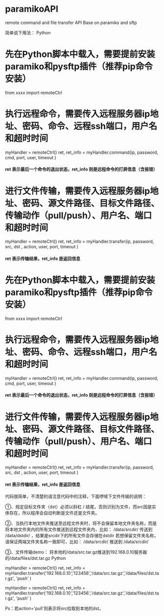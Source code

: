# paramikoAPI
remote command and file transfer API Base on paramiko and sftp

简单说下用法：
Python

# 先在Python脚本中载入，需要提前安装paramiko和pysftp插件（推荐pip命令安装）
from xxxx import remoteCtrl

# 执行远程命令，需要传入远程服务器ip地址、密码、命令、远程ssh端口，用户名和超时时间
myHandler = remoteCtrl()
ret, ret_info = myHandler.command(ip, password, cmd, port, user, timeout )

#### ret 表示最后一个命令的退出状态，ret_info 则是远程命令的打屏信息（含报错）

# 进行文件传输，需要传入远程服务器ip地址、密码、源文件路径、目标文件路径、传输动作（pull/push）、用户名、端口和超时时间
myHandler = remoteCtrl()
ret, ret_info = myHandler.transfer(ip, password, src, dst , action, user, port, timeout )

#### ret 表示传输结果，ret_info 是返回信息

# 先在Python脚本中载入，需要提前安装paramiko和pysftp插件（推荐pip命令安装）
from xxxx import remoteCtrl
 
# 执行远程命令，需要传入远程服务器ip地址、密码、命令、远程ssh端口，用户名和超时时间
myHandler = remoteCtrl()
ret, ret_info = myHandler.command(ip, password, cmd, port, user, timeout )
 
#### ret 表示最后一个命令的退出状态，ret_info 则是远程命令的打屏信息（含报错）
 
# 进行文件传输，需要传入远程服务器ip地址、密码、源文件路径、目标文件路径、传输动作（pull/push）、用户名、端口和超时时间
myHandler = remoteCtrl()
ret, ret_info = myHandler.transfer(ip, password, src, dst , action, user, port, timeout )
 
#### ret 表示传输结果，ret_info 是返回信息
代码很简单，不清楚的请注意代码中的注释，下面啰嗦下文件传输的说明：

①、规定目标文件夹（dst）必须以斜杠 / 结尾，否则识别为文件，而src因是实体存在，所以程序会自动判断是文件还是文件夹。

②、当执行本地文件夹推送至远程文件夹时，将不会保留本地文件夹名称，而是将本地文件夹内的所有文件推送到远程文件夹内，比如：
/data/srcdir/   传送到 /data/dstdir/ ，结果是srcdir下的所有文件会存储在dstdir
若想保留文件夹名称，请保证两端文件夹名称一致即可，比如：
/data/srcdir/   推送到 /data/srcdir/

③、文件传输demo：
将本地的/data/src.tar.gz推送到192.168.0.10服务器的/data/files/dst.tar.gz
Python

myHandler = remoteCtrl()
ret, ret_info = myHandler.transfer('192.168.0.10','123456','/data/src.tar.gz','/data/files/dst.tar.gz', 'push' )

myHandler = remoteCtrl()
ret, ret_info = myHandler.transfer('192.168.0.10','123456','/data/src.tar.gz','/data/files/dst.tar.gz', 'push' )

Ps：若action='pull'则表示将src拉取到本地的dst。
